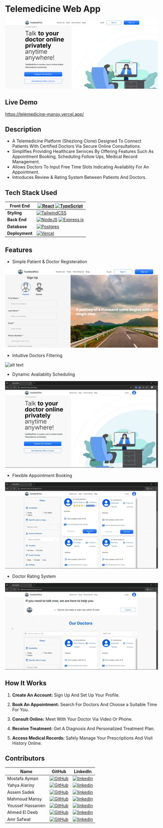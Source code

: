 # Telemedicine Web App
![alt text](screenshots/home.png)

## Live Demo
https://telemedicine-mansy.vercel.app/

## Description

- A Telemedicine Platform (Shezlong Clone) Designed To Connect Patients With Certified Doctors Via Secure Online Consultations.
- Simplifies Providing Healthcare Serivces By Offering Features Such As Appointment Booking, Scheduling Follow Ups, Medical Record Management.
- Allows Doctors To Input Free Time Slots Indicating Availablity For An Appointment.
- Introduces Review & Rating System Between Patients And Doctors.

## Tech Stack Used

|**Front End** | [![React](https://img.shields.io/badge/React-%2320232a.svg?logo=react&logoColor=%2361DAFB)](#) [![TypeScript](https://img.shields.io/badge/TypeScript-3178C6?logo=typescript&logoColor=fff)](#)|
|--- | --- |
|**Styling** | [![TailwindCSS](https://img.shields.io/badge/Tailwind%20CSS-%2338B2AC.svg?logo=tailwind-css&logoColor=white)](#) |
|**Back End** | [![NodeJS](https://img.shields.io/badge/Node.js-6DA55F?logo=node.js&logoColor=white)](#) [![Express.js](https://img.shields.io/badge/Express.js-%23404d59.svg?logo=express&logoColor=%2361DAFB)](#)|
|**Database** | [![Postgres](https://img.shields.io/badge/Postgres-%23316192.svg?logo=postgresql&logoColor=white)](#) |
|**Deployment** | [![Vercel](https://img.shields.io/badge/Vercel-%23000000.svg?logo=vercel&logoColor=white)](#) |

## Features

- Simple Patient & Doctor Registeration
   
![alt text](screenshots/registeration.png)
- Intuitive Doctors Filtering

![alt text](screenshots/filter.gif)
- Dynamic Availablity Scheduling
  
![alt text](screenshots/time_slots.gif)
- Flexible Appointment Booking

![alt text](screenshots/booking.gif)
- Doctor Rating System
  
![alt text](screenshots/rating.gif)

## How It Works
1. **Create An Account:** Sign Up And Set Up Your Profile.
   
2. **Book An Appointment:** Search For Doctors And Choose a Suitable Time For You.
   
3. **Consult Online:** Meet With Your Doctor Via Video Or Phone.
   
4. **Receive Treatment:** Get A Diagnosis And Personalized Treatment Plan.
   
5. **Access Medical Records:** Safely Manage Your Prescriptions And Visit History Online.

## Contributors

| Name | GitHub | LinkedIn |
| ---- | ------ | -------- |
| Mostafa Ayman | [![GitHub](https://img.shields.io/badge/GitHub-%23121011.svg?logo=github&logoColor=white)](https://github.com/mostafa-aboelmagd) | [![linkedin](https://img.shields.io/badge/linkedin-0A66C2?style=for-the-badge&logo=linkedin&logoColor=white)](https://www.linkedin.com/in/mostafa--aboelmagd/) |
| Yahya Alariny | [![GitHub](https://img.shields.io/badge/GitHub-%23121011.svg?logo=github&logoColor=white)](https://github.com/yahya-khalaf) | [![linkedin](https://img.shields.io/badge/linkedin-0A66C2?style=for-the-badge&logo=linkedin&logoColor=white)](https://www.linkedin.com/in/yahya-khalaf54/) |
| Assem Sadek | [![GitHub](https://img.shields.io/badge/GitHub-%23121011.svg?logo=github&logoColor=white)](https://github.com/AssemSadek90) | [![linkedin](https://img.shields.io/badge/linkedin-0A66C2?style=for-the-badge&logo=linkedin&logoColor=white)](https://www.linkedin.com/in/assem-sadek-13aa132a0/) |
| Mahmoud Mansy | [![GitHub](https://img.shields.io/badge/GitHub-%23121011.svg?logo=github&logoColor=white)](https://github.com/MMansy19)| [![linkedin](https://img.shields.io/badge/linkedin-0A66C2?style=for-the-badge&logo=linkedin&logoColor=white)](https://www.linkedin.com/in/mahmood-mansy) |
| Youssef Hassanien | [![GitHub](https://img.shields.io/badge/GitHub-%23121011.svg?logo=github&logoColor=white)](https://github.com/YoussefHassanien) | [![linkedin](https://img.shields.io/badge/linkedin-0A66C2?style=for-the-badge&logo=linkedin&logoColor=white)](https://www.linkedin.com/in/youssef-hassanien/) |
| Ahmed El Deeb | [![GitHub](https://img.shields.io/badge/GitHub-%23121011.svg?logo=github&logoColor=white)](https://github.com/AhmedXAlDeeb)| [![linkedin](https://img.shields.io/badge/linkedin-0A66C2?style=for-the-badge&logo=linkedin&logoColor=white)](https://www.linkedin.com/in/ahmed-mohamed-aldeeb/) |
| Amr Safwat | [![GitHub](https://img.shields.io/badge/GitHub-%23121011.svg?logo=github&logoColor=white)](https://github.com/amr21ss)| [![linkedin](https://img.shields.io/badge/linkedin-0A66C2?style=for-the-badge&logo=linkedin&logoColor=white)](https://www.linkedin.com/in/amr-safwat-7854b0298/) |
